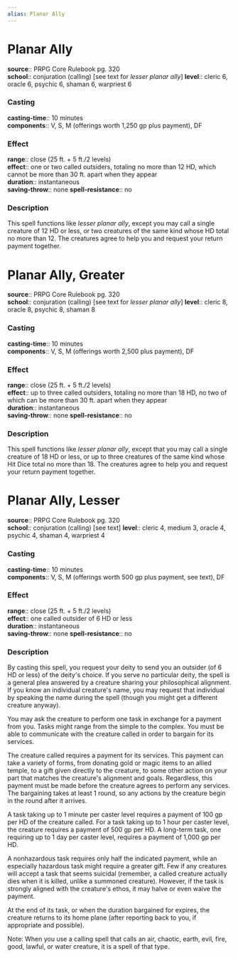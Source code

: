 ```yaml
---
alias: Planar Ally
---
```


# Planar Ally 

**source**:: PRPG Core Rulebook pg. 320  
**school**:: conjuration (calling) \[see text for *lesser planar ally*\]
**level**:: cleric 6, oracle 6, psychic 6, shaman 6, warpriest 6

### Casting 

**casting-time**:: 10 minutes  
**components**:: V, S, M (offerings worth 1,250 gp plus payment), DF

### Effect 

**range**:: close (25 ft. + 5 ft./2 levels)  
**effect**:: one or two called outsiders, totaling no more than 12 HD, which cannot be more than 30 ft. apart when they appear  
**duration**:: instantaneous  
**saving-throw**:: none
**spell-resistance**:: no

### Description 

This spell functions like *lesser planar ally*, except you may call a single creature of 12 HD or less, or two creatures of the same kind whose HD total no more than 12. The creatures agree to help you and request your return payment together.

# Planar Ally, Greater 

**source**:: PRPG Core Rulebook pg. 320  
**school**:: conjuration (calling) \[see text for *lesser planar ally*\]
**level**:: cleric 8, oracle 8, psychic 8, shaman 8

### Casting 

**casting-time**:: 10 minutes  
**components**:: V, S, M (offerings worth 2,500 plus payment), DF

### Effect 

**range**:: close (25 ft. + 5 ft./2 levels)  
**effect**:: up to three called outsiders, totaling no more than 18 HD, no two of which can be more than 30 ft. apart when they appear  
**duration**:: instantaneous  
**saving-throw**:: none
**spell-resistance**:: no

### Description 

This spell functions like *lesser planar ally*, except that you may call a single creature of 18 HD or less, or up to three creatures of the same kind whose Hit Dice total no more than 18. The creatures agree to help you and request your return payment together.

# Planar Ally, Lesser 

**source**:: PRPG Core Rulebook pg. 320  
**school**:: conjuration (calling) \[see text\]
**level**:: cleric 4, medium 3, oracle 4, psychic 4, shaman 4, warpriest 4

### Casting 

**casting-time**:: 10 minutes  
**components**:: V, S, M (offerings worth 500 gp plus payment, see text), DF

### Effect 

**range**:: close (25 ft. + 5 ft./2 levels)  
**effect**:: one called outsider of 6 HD or less  
**duration**:: instantaneous  
**saving-throw**:: none
**spell-resistance**:: no

### Description 

By casting this spell, you request your deity to send you an outsider (of 6 HD or less) of the deity's choice. If you serve no particular deity, the spell is a general plea answered by a creature sharing your philosophical alignment. If you know an individual creature's name, you may request that individual by speaking the name during the spell (though you might get a different creature anyway).  
  
You may ask the creature to perform one task in exchange for a payment from you. Tasks might range from the simple to the complex. You must be able to communicate with the creature called in order to bargain for its services.  
  
The creature called requires a payment for its services. This payment can take a variety of forms, from donating gold or magic items to an allied temple, to a gift given directly to the creature, to some other action on your part that matches the creature's alignment and goals. Regardless, this payment must be made before the creature agrees to perform any services. The bargaining takes at least 1 round, so any actions by the creature begin in the round after it arrives.  
  
A task taking up to 1 minute per caster level requires a payment of 100 gp per HD of the creature called. For a task taking up to 1 hour per caster level, the creature requires a payment of 500 gp per HD. A long-term task, one requiring up to 1 day per caster level, requires a payment of 1,000 gp per HD.  
  
A nonhazardous task requires only half the indicated payment, while an especially hazardous task might require a greater gift. Few if any creatures will accept a task that seems suicidal (remember, a called creature actually dies when it is killed, unlike a summoned creature). However, if the task is strongly aligned with the creature's ethos, it may halve or even waive the payment.  
  
At the end of its task, or when the duration bargained for expires, the creature returns to its home plane (after reporting back to you, if appropriate and possible).  
  
Note: When you use a calling spell that calls an air, chaotic, earth, evil, fire, good, lawful, or water creature, it is a spell of that type.
